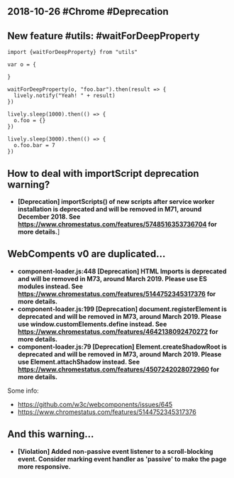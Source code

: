 ## 2018-10-26 #Chrome #Deprecation

## New feature #utils: #waitForDeepProperty

```
import {waitForDeepProperty} from "utils"

var o = {
  
}

waitForDeepProperty(o, "foo.bar").then(result => {
  lively.notify("Yeah! " + result)
})

lively.sleep(1000).then(() => {
  o.foo = {}
})

lively.sleep(3000).then(() => {
  o.foo.bar = 7
})

```

## How to deal with importScript deprecation warning?

- **[Deprecation] importScripts() of new scripts after service worker installation is deprecated and will be removed in M71, around December 2018. See https://www.chromestatus.com/features/5748516353736704 for more details.**]


## WebCompents v0 are duplicated...

- **component-loader.js:448 [Deprecation] HTML Imports is deprecated and will be removed in M73, around March 2019. Please use ES modules instead. See https://www.chromestatus.com/features/5144752345317376 for more details.**
- **component-loader.js:199 [Deprecation] document.registerElement is deprecated and will be removed in M73, around March 2019. Please use window.customElements.define instead. See https://www.chromestatus.com/features/4642138092470272 for more details.**
- **component-loader.js:79 [Deprecation] Element.createShadowRoot is deprecated and will be removed in M73, around March 2019. Please use Element.attachShadow instead. See https://www.chromestatus.com/features/4507242028072960 for more details.**


Some info:

- https://github.com/w3c/webcomponents/issues/645
- https://www.chromestatus.com/features/5144752345317376


## And this warning...

- **[Violation] Added non-passive event listener to a scroll-blocking event. Consider marking event handler as 'passive' to make the page more responsive.**